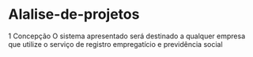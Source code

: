 # Alalise-de-projetos

1 Concepção
O sistema apresentado será destinado a qualquer empresa que utilize o serviço de registro empregatício e previdência social 
